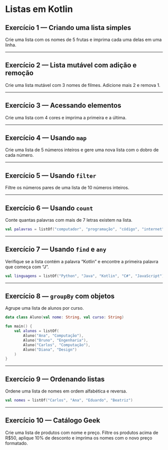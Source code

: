 # Listas em Kotlin

## **Exercício 1 — Criando uma lista simples**
Crie uma lista com os nomes de 5 frutas e imprima cada uma delas em uma linha.

---

## **Exercício 2 — Lista mutável com adição e remoção**
Crie uma lista mutável com 3 nomes de filmes. Adicione mais 2 e remova 1.

---

## **Exercício 3 — Acessando elementos**
Crie uma lista com 4 cores e imprima a primeira e a última.

---

## **Exercício 4 — Usando `map`**
Crie uma lista de 5 números inteiros e gere uma nova lista com o dobro de cada número.

---

## **Exercício 5 — Usando `filter`**
Filtre os números pares de uma lista de 10 números inteiros.

---

## **Exercício 6 — Usando `count`**
Conte quantas palavras com mais de 7 letras existem na lista.

```kotlin
val palavras = listOf("computador", "programação", "código", "internet", "algoritmo", "variável", "função", "estrutura", "condição", "repetição", "lista", "objeto", "classe", "kotlin")
```

---

## **Exercício 7 — Usando `find` e `any`**
Verifique se a lista contém a palavra “Kotlin” e encontre a primeira palavra que começa com “J”.

```kotlin
val linguagens = listOf("Python", "Java", "Kotlin", "C#", "JavaScript")
```

---

## **Exercício 8 — `groupBy` com objetos**
Agrupe uma lista de alunos por curso.

```kotlin
data class Aluno(val nome: String, val curso: String)

fun main() {
    val alunos = listOf(
        Aluno("Ana", "Computação"),
        Aluno("Bruno", "Engenharia"),
        Aluno("Carlos", "Computação"),
        Aluno("Diana", "Design")
    )
}
```

---

## **Exercício 9 — Ordenando listas**
Ordene uma lista de nomes em ordem alfabética e reversa.

```kotlin
val nomes = listOf("Carlos", "Ana", "Eduardo", "Beatriz")
```

---

## **Exercício 10 — Catálogo Geek**
Crie uma lista de produtos com nome e preço. Filtre os produtos acima de R$50, aplique 10% de desconto e imprima os nomes com o novo preço formatado.